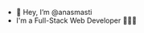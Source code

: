 - 👋 Hey, I’m @anasmasti
- I'm a Full-Stack Web Developer 👨🏻‍💻

<!---
anasmasti/anasmasti is a ✨ special ✨ repository because its `README.md` (this file) appears on your GitHub profile.
You can click the Preview link to take a look at your changes.
--->

